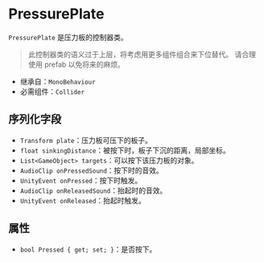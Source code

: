 # PressurePlate

`PressurePlate` 是压力板的控制器类。

> 此控制器类的语义过于上层，将考虑用更多组件组合来下位替代。
> 请合理使用 prefab 以免将来的麻烦。

- 继承自：`MonoBehaviour`
- 必需组件：`Collider`

## 序列化字段

- `Transform plate`：压力板可压下的板子。
- `float sinkingDistance`：被按下时，板子下沉的距离，局部坐标。
- `List<GameObject> targets`：可以按下该压力板的对象。
- `AudioClip onPressedSound`：按下时的音效。
- `UnityEvent onPressed`：按下时触发。
- `AudioClip onReleasedSound`：抬起时的音效。
- `UnityEvent onReleased`：抬起时触发。

## 属性

- `bool Pressed { get; set; }`：是否按下。